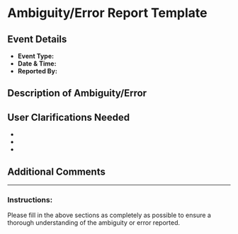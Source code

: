 # Ambiguity/Error Report Template

## Event Details
- **Event Type:**  
- **Date & Time:**  
- **Reported By:**  

## Description of Ambiguity/Error

## User Clarifications Needed
-  
-  
-  

## Additional Comments

---

### Instructions:
Please fill in the above sections as completely as possible to ensure a thorough understanding of the ambiguity or error reported.